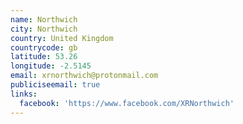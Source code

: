 ```yaml
---
name: Northwich
city: Northwich
country: United Kingdom
countrycode: gb
latitude: 53.26
longitude: -2.5145
email: xrnorthwich@protonmail.com
publiciseemail: true
links:
  facebook: 'https://www.facebook.com/XRNorthwich'
---
```


